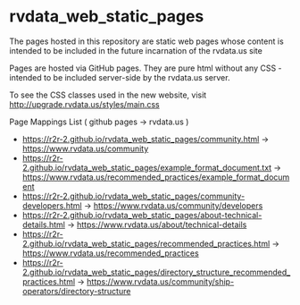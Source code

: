 # rvdata_web_static_pages
The pages hosted in this repository are static web pages whose content is intended to be included in the future incarnation of the rvdata.us site

Pages are hosted via GitHub pages. They are pure html without any CSS - intended to be included server-side by the rvdata.us server.

To see the CSS classes used in the new website, visit http://upgrade.rvdata.us/styles/main.css


Page Mappings List ( github pages -> rvdata.us )

* https://r2r-2.github.io/rvdata_web_static_pages/community.html  -> https://www.rvdata.us/community
* https://r2r-2.github.io/rvdata_web_static_pages/example_format_document.txt -> https://www.rvdata.us/recommended_practices/example_format_document
* https://r2r-2.github.io/rvdata_web_static_pages/community-developers.html -> https://www.rvdata.us/community/developers
* https://r2r-2.github.io/rvdata_web_static_pages/about-technical-details.html -> https://www.rvdata.us/about/technical-details
* https://r2r-2.github.io/rvdata_web_static_pages/recommended_practices.html -> https://www.rvdata.us/recommended_practices
* https://r2r-2.github.io/rvdata_web_static_pages/directory_structure_recommended_practices.html -> https://www.rvdata.us/community/ship-operators/directory-structure
